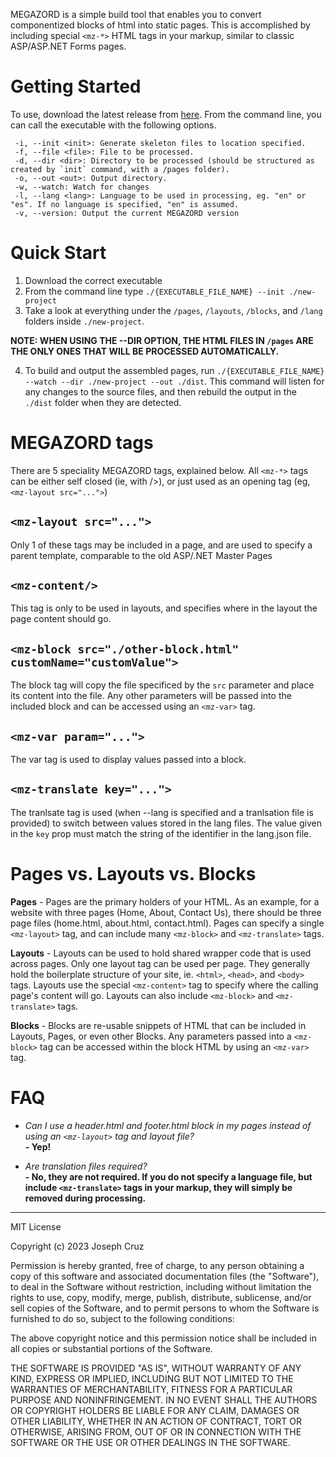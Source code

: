 MEGAZORD is a simple build tool that enables you to convert componentized blocks of html into static pages. This is accomplished by including special `<mz-*>` HTML tags in your markup, similar to classic ASP/ASP.NET Forms pages.

# Getting Started

To use, download the latest release from [here](https://github.com/tvmb/megazord/releases/tag/1.0.0). From the command line, you can call the executable with the following options.

```
 -i, --init <init>: Generate skeleton files to location specified.
 -f, --file <file>: File to be processed.
 -d, --dir <dir>: Directory to be processed (should be structured as created by `init` command, with a /pages folder).
 -o, --out <out>: Output directory.
 -w, --watch: Watch for changes
 -l, --lang <lang>: Language to be used in processing, eg. "en" or "es". If no language is specified, "en" is assumed.
 -v, --version: Output the current MEGAZORD version
```

# Quick Start

1. Download the correct executable
2. From the command line type `./{EXECUTABLE_FILE_NAME} --init ./new-project`
3. Take a look at everything under the `/pages`, `/layouts`, `/blocks`, and `/lang` folders inside `./new-project`. 

**NOTE: WHEN USING THE --DIR OPTION, THE HTML FILES IN `/pages` ARE THE ONLY ONES THAT WILL BE PROCESSED AUTOMATICALLY.**

4. To build and output the assembled pages, run `./{EXECUTABLE_FILE_NAME} --watch --dir ./new-project --out ./dist`. This command will listen for any changes to the source files, and then rebuild the output in the `./dist` folder when they are detected.

# MEGAZORD tags

There are 5 speciality MEGAZORD tags, explained below. All `<mz-*>` tags can be either self closed (ie, with />), or just used as an opening tag (eg, `<mz-layout src="...">`)

## `<mz-layout src="...">` 
Only 1 of these tags may be included in a page, and are used to specify a parent template, comparable to the old ASP/.NET Master Pages

## `<mz-content/>`
This tag is only to be used in layouts, and specifies where in the layout the page content should go.

## `<mz-block src="./other-block.html" customName="customValue">`
The block tag will copy the file specificed by the `src` parameter and place its content into the file. Any other parameters will be passed into the included block and can be accessed using an `<mz-var>` tag.

## `<mz-var param="...">`
The var tag is used to display values passed into a block.

## `<mz-translate key="...">`
The tranlsate tag is used (when --lang is specified and a tranlsation file is provided) to switch between values stored in the lang files. The value given in the `key` prop must match the string of the identifier in the lang.json file. 

# Pages vs. Layouts vs. Blocks
**Pages** - Pages are the primary holders of your HTML. As an example, for a website with three pages (Home, About, Contact Us), there should be three page files (home.html, about.html, contact.html). Pages can specify a single `<mz-layout>` tag, and can include many `<mz-block>` and `<mz-translate>` tags.

**Layouts** - Layouts can be used to hold shared wrapper code that is used across pages. Only one layout tag can be used per page. They generally hold the boilerplate structure of your site, ie. `<html>`, `<head>`, and `<body>` tags. Layouts use the special `<mz-content>` tag to specify where the calling page's content will go. Layouts can also include `<mz-block>` and `<mz-translate>` tags.

**Blocks** - Blocks are re-usable snippets of HTML that can be included in Layouts, Pages, or even other Blocks. Any parameters passed into a `<mz-block>` tag can be accessed within the block HTML by using an `<mz-var>` tag.

# FAQ
- _Can I use a header.html and footer.html block in my pages instead of using an `<mz-layout>` tag and layout file?_  
**- Yep!**

- _Are translation files required?_  
**- No, they are not required. If you do not specify a language file, but include `<mz-translate>` tags in your markup, they will simply be removed during processing.**



----

MIT License

Copyright (c) 2023 Joseph Cruz

Permission is hereby granted, free of charge, to any person obtaining a copy
of this software and associated documentation files (the "Software"), to deal
in the Software without restriction, including without limitation the rights
to use, copy, modify, merge, publish, distribute, sublicense, and/or sell
copies of the Software, and to permit persons to whom the Software is
furnished to do so, subject to the following conditions:

The above copyright notice and this permission notice shall be included in all
copies or substantial portions of the Software.

THE SOFTWARE IS PROVIDED "AS IS", WITHOUT WARRANTY OF ANY KIND, EXPRESS OR
IMPLIED, INCLUDING BUT NOT LIMITED TO THE WARRANTIES OF MERCHANTABILITY,
FITNESS FOR A PARTICULAR PURPOSE AND NONINFRINGEMENT. IN NO EVENT SHALL THE
AUTHORS OR COPYRIGHT HOLDERS BE LIABLE FOR ANY CLAIM, DAMAGES OR OTHER
LIABILITY, WHETHER IN AN ACTION OF CONTRACT, TORT OR OTHERWISE, ARISING FROM,
OUT OF OR IN CONNECTION WITH THE SOFTWARE OR THE USE OR OTHER DEALINGS IN THE
SOFTWARE.
